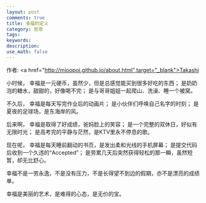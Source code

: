 ```yaml
---
layout: post
comments: true
title: 幸福的定义
category: 哲思
tags:
keywords:
description:
use_math: false
---
```


作者: <a href="http://mioopoi.github.io/about.html",target="_blank">Takashi</a>

小时候，
幸福是一元硬币，虽然少，但是总感觉能买到很多好吃的东西；
是奶奶泡的糖水，甜甜的，好像喝不完；
是与哥哥姐姐一起爬山、洗澡、睡一个被窝。

不久后，
幸福是每天写完作业后的动画片；
是小伙伴们呼唤自己名字的时刻；
是夏夜的足球场，是东海岸的风。

后来啊，
幸福是取得了好成绩，爸妈脸上的笑容；
是一个完整的双休日，好似有无限时光；
是高考完的平静与茫然，是KTV里永不停息的歌。

现在呢，
幸福是每天睡前翻动的书页，是发出柔和光线的手机屏幕；
是提交代码后收到一个久违的“Accepted”；
是劳累几天后突然获得轻松的那一瞬，虽然短暂，却无比舒心。

幸福不是一劳永逸，不是没有压力，不是长得望不到边的假期，亦不是漂亮的成绩单。

幸福是美丽的艺术，是难得的心态，是无价的宝。